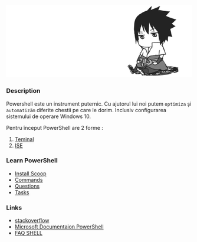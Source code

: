 ![Image-Scoop-PowerShell](img/scoop.png)

### Description
Powershell este un instrument puternic. Cu ajutorul lui noi putem `optimiza` și `automatizăm` diferite chestii pe care le dorim. Inclusiv configurarea sistemului de operare Windows 10. 

Pentru început PowerShell are 2 forme : 
1. [Teminal](md/SHELL.md)
2. [ISE](md/ISE.md)

### Learn PowerShell
* [Install Scoop](md/INSTALL_SCOOP.md)
* [Commands](md/BASIC_COMMANDS.md)
* [Questions](md/QUESTIONS.md)
* [Tasks](md/TASKS.md)

### Links
* [stackoverflow](https://stackoverflow.com/questions/2688547/multiple-foreground-colors-in-powershell-in-one-command#:~:text=It's%20quite%20simple%20to%20use,the%20text%20to%20be%20colored.&text=You%20can%20put%20it%20in,add%20it%20to%20some%20scripts.)
* [Microsoft Documentaion PowerShell](https://learn.microsoft.com/ru-ru/powershell/scripting/developer/cmdlet/approved-verbs-for-windows-powershell-commands?view=powershell-7.2)
* [FAQ SHELL](http://www.classicshell.net/faq/#general_what)
